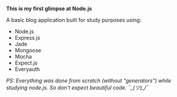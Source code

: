 **This is my first glimpse at Node.js**

A basic blog application built for study purposes using:

- Node.js
- Express.js
- Jade
- Mongoose
- Mocha
- Expect.js
- Everyauth

*PS: Everything was done from scratch (without "generators") while studying node.js. So don't expect beautiful code. ¯\_(ツ)_/¯*
